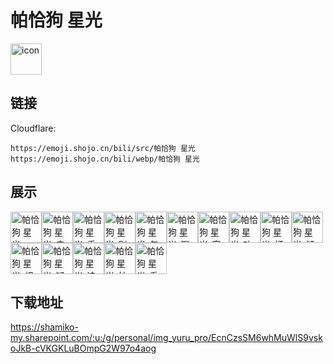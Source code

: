 # 帕恰狗 星光
<img src="https://emoji.shojo.cn/bili/src/帕恰狗 星光/icon.png" width="50" height="50" alt="icon">

## 链接
Cloudflare:
```
https://emoji.shojo.cn/bili/src/帕恰狗 星光
https://emoji.shojo.cn/bili/webp/帕恰狗 星光
```
## 展示
<img src="https://emoji.shojo.cn/bili/src/帕恰狗 星光/帕恰狗 星光-一起锻炼.png" width="50" height="50" alt="帕恰狗 星光-一起锻炼"><img src="https://emoji.shojo.cn/bili/src/帕恰狗 星光/帕恰狗 星光-去哪啦.png" width="50" height="50" alt="帕恰狗 星光-去哪啦"><img src="https://emoji.shojo.cn/bili/src/帕恰狗 星光/帕恰狗 星光-乖巧.png" width="50" height="50" alt="帕恰狗 星光-乖巧"><img src="https://emoji.shojo.cn/bili/src/帕恰狗 星光/帕恰狗 星光-别怕.png" width="50" height="50" alt="帕恰狗 星光-别怕"><img src="https://emoji.shojo.cn/bili/src/帕恰狗 星光/帕恰狗 星光-怎么了.png" width="50" height="50" alt="帕恰狗 星光-怎么了"><img src="https://emoji.shojo.cn/bili/src/帕恰狗 星光/帕恰狗 星光-喝彩.png" width="50" height="50" alt="帕恰狗 星光-喝彩"><img src="https://emoji.shojo.cn/bili/src/帕恰狗 星光/帕恰狗 星光-寒冷.png" width="50" height="50" alt="帕恰狗 星光-寒冷"><img src="https://emoji.shojo.cn/bili/src/帕恰狗 星光/帕恰狗 星光-功夫.png" width="50" height="50" alt="帕恰狗 星光-功夫"><img src="https://emoji.shojo.cn/bili/src/帕恰狗 星光/帕恰狗 星光-打call.png" width="50" height="50" alt="帕恰狗 星光-打call"><img src="https://emoji.shojo.cn/bili/src/帕恰狗 星光/帕恰狗 星光-倾听.png" width="50" height="50" alt="帕恰狗 星光-倾听"><img src="https://emoji.shojo.cn/bili/src/帕恰狗 星光/帕恰狗 星光-相依为命.png" width="50" height="50" alt="帕恰狗 星光-相依为命"><img src="https://emoji.shojo.cn/bili/src/帕恰狗 星光/帕恰狗 星光-疑惑.png" width="50" height="50" alt="帕恰狗 星光-疑惑"><img src="https://emoji.shojo.cn/bili/src/帕恰狗 星光/帕恰狗 星光-追不上我.png" width="50" height="50" alt="帕恰狗 星光-追不上我"><img src="https://emoji.shojo.cn/bili/src/帕恰狗 星光/帕恰狗 星光-扶我起来.png" width="50" height="50" alt="帕恰狗 星光-扶我起来"><img src="https://emoji.shojo.cn/bili/src/帕恰狗 星光/帕恰狗 星光-看你表演.png" width="50" height="50" alt="帕恰狗 星光-看你表演">

## 下载地址

https://shamiko-my.sharepoint.com/:u:/g/personal/img_yuru_pro/EcnCzsSM6whMuWlS9vskoJkB-cVKGKLuBOmpG2W97o4aog